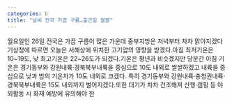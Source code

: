 ```yaml
---
categories: b
title: "날씨 전국 가끔 구름…출근길 쌀쌀"
---
```

월요일인 26일 전국은 가끔 구름이 많은 가운데 중부지방은 저녁부터 차차 맑아지겠다기상청에 따르면 오늘은 서해상에 위치한 고기압의 영향을 받겠다.아침 최저기온은 10~19도, 낮 최고기온은 22~26도가 되겠다.기온은 평년과 비슷겠지만 당분간 아침 기온은 경기동부와 강원내륙·경북북부내륙을 중심으로 10도 내외로 쌀쌀하겠고 내륙을 중심으로 낮과 밤의 기온차가 10도 내외로 크겠다. 특히 경기동부와 강원내륙·충청권내륙·경북북부내륙은 15도 내외까지 벌어지겠다.또한 대기가 차차 건조해져 산행·캠핑 등 야외활동 시 화재 예방에 유의해야 한